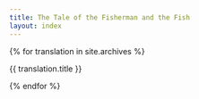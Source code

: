 ```yaml
---
title: The Tale of the Fisherman and the Fish
layout: index
---
```


{% for translation in site.archives %}

<p>{{ translation.title }}</p>

{% endfor %}